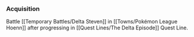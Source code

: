 ### Acquisition
Battle [[Temporary Battles/Delta Steven]] in [[Towns/Pokémon League Hoenn]] after progressing in [[Quest Lines/The Delta Episode]] Quest Line.